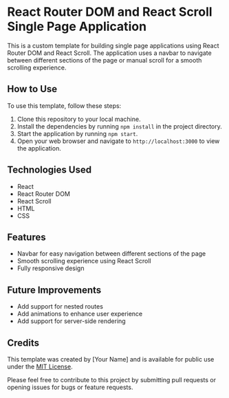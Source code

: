React Router DOM and React Scroll Single Page Application
=========================================================

This is a custom template for building single page applications using React Router DOM and React Scroll. The application uses a navbar to navigate between different sections of the page or manual scroll for a smooth scrolling experience.

How to Use
----------

To use this template, follow these steps:

1.  Clone this repository to your local machine.
2.  Install the dependencies by running `npm install` in the project directory.
3.  Start the application by running `npm start`.
4.  Open your web browser and navigate to `http://localhost:3000` to view the application.

Technologies Used
-----------------

-   React
-   React Router DOM
-   React Scroll
-   HTML
-   CSS

Features
--------

-   Navbar for easy navigation between different sections of the page
-   Smooth scrolling experience using React Scroll
-   Fully responsive design

Future Improvements
-------------------

-   Add support for nested routes
-   Add animations to enhance user experience
-   Add support for server-side rendering

Credits
-------

This template was created by [Your Name] and is available for public use under the [MIT License](https://opensource.org/licenses/MIT).

Please feel free to contribute to this project by submitting pull requests or opening issues for bugs or feature requests.
